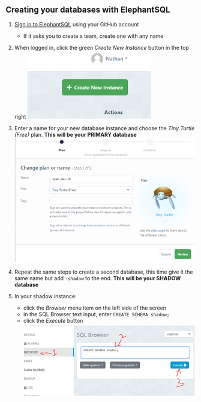 ## Creating your databases with ElephantSQL

1. [Sign in to ElephantSQL](https://customer.elephantsql.com/login) using your GitHub account
    - If it asks you to create a team, create one with any name

2. When logged in, click the green *Create New Instance* button in the top right
![](./assets/db-setup/1.PNG)

3. Enter a name for your new database instance and choose the *Tiny Turtle (Free)* plan. **This will be your PRIMARY database**
![](./assets/db-setup/2.PNG)

4. Repeat the same steps to create a second database, this time give it the same name but add `-shadow` to the end. **This will be your SHADOW database**

5. In your shadow instance:
    - click the *Browser* menu item on the left side of the screen
    - in the SQL Browser text input, enter `CREATE SCHEMA shadow;`
    - click the *Execute* button
![](./assets/db-setup/3.PNG)